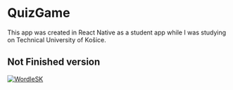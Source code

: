 # QuizGame

This app was created in React Native as a student app while I was studying on Technical University of Košice.

## Not Finished version

[![WordleSK](https://img.youtube.com/vi/PSXVup38mI/0.jpg)](https://www.youtube.com/shorts/_PSXVup38mI)
